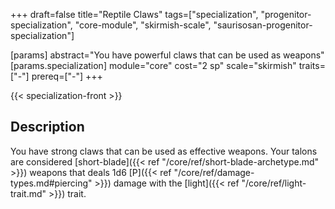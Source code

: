 +++
draft=false
title="Reptile Claws"
tags=["specialization", "progenitor-specialization", "core-module", "skirmish-scale", "saurisosan-progenitor-specialization"]

[params]
  abstract="You have powerful claws that can be used as weapons"
  [params.specialization]
    module="core"
    cost="2 sp"
    scale="skirmish"
    traits=["-"]
    prereq=["-"]
+++

{{< specialization-front >}}

## Description

You have strong claws that can be used as effective weapons. Your talons are considered [short-blade]({{< ref "/core/ref/short-blade-archetype.md" >}}) weapons that deals 1d6 [P]({{< ref "/core/ref/damage-types.md#piercing" >}}) damage with the [light]({{< ref "/core/ref/light-trait.md" >}}) trait.

